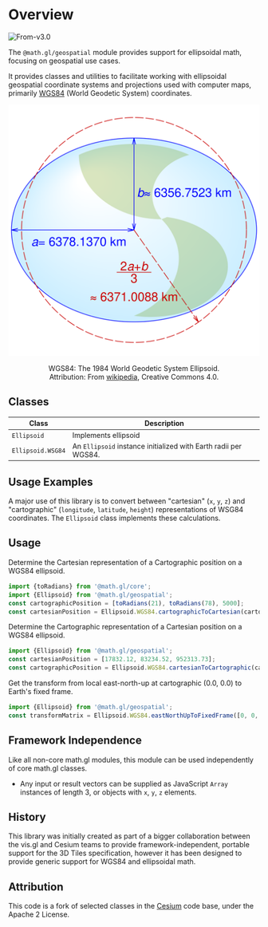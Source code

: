 # Overview

<p class="badges">
  <img src="https://img.shields.io/badge/From-v3.0-blue.svg?style=flat-square" alt="From-v3.0" />
</p>

The `@math.gl/geospatial` module provides support for ellipsoidal math, focusing on geospatial use cases.

It provides classes and utilities to facilitate working with ellipsoidal geospatial coordinate systems and projections used with computer maps, primarily [WGS84](https://en.wikipedia.org/wiki/World_Geodetic_System) (World Geodetic System) coordinates.

![WGS84: The 1984 World Geodetic System Ellipsoid](./images/WGS84_mean_Earth_radius.svg)
<center>WGS84: The 1984 World Geodetic System Ellipsoid. <br/>
Attribution: From <a href="https://en.wikipedia.org/wiki/World_Geodetic_System#/media/File:WGS84_mean_Earth_radius.svg">wikipedia</a>, Creative Commons 4.0.</center>

## Classes

| Class             | Description                                                     |
| ----------------- | --------------------------------------------------------------- |
| `Ellipsoid`       | Implements ellipsoid                                            |
| `Ellipsoid.WSG84` | An `Ellipsoid` instance initialized with Earth radii per WGS84. |

## Usage Examples

A major use of this library is to convert between "cartesian" (`x`, `y`, `z`) and "cartographic" (`longitude`, `latitude`, `height`) representations of WSG84 coordinates. The `Ellipsoid` class implements these calculations.

## Usage

Determine the Cartesian representation of a Cartographic position on a WGS84 ellipsoid.

```js
import {toRadians} from '@math.gl/core';
import {Ellipsoid} from '@math.gl/geospatial';
const cartographicPosition = [toRadians(21), toRadians(78), 5000];
const cartesianPosition = Ellipsoid.WGS84.cartographicToCartesian(cartographicPosition);
```

Determine the Cartographic representation of a Cartesian position on a WGS84 ellipsoid.

```js
import {Ellipsoid} from '@math.gl/geospatial';
const cartesianPosition = [17832.12, 83234.52, 952313.73];
const cartographicPosition = Ellipsoid.WGS84.cartesianToCartographic(cartesianPosition);
```

Get the transform from local east-north-up at cartographic (0.0, 0.0) to Earth's fixed frame.

```js
import {Ellipsoid} from '@math.gl/geospatial';
const transformMatrix = Ellipsoid.WGS84.eastNorthUpToFixedFrame([0, 0, 0]);
```

## Framework Independence

Like all non-core math.gl modules, this module can be used independently of core math.gl classes.

- Any input or result vectors can be supplied as JavaScript `Array` instances of length 3, or objects with `x`, `y`, `z` elements.

## History

This library was initially created as part of a bigger collaboration between the vis.gl and Cesium teams to provide framework-independent, portable support for the 3D Tiles specification, however it has been designed to provide generic support for WGS84 and ellipsoidal math.

## Attribution

This code is a fork of selected classes in the [Cesium](https://github.com/AnalyticalGraphicsInc/cesium) code base, under the Apache 2 License.
